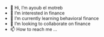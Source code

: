 - 👋 Hi, I’m ayoub el motreb
- 👀 I’m interested in finance
- 🌱 I’m currently learning behavioral finance 
- 💞️ I’m looking to collaborate on finance
- 📫 How to reach me ...

<!---
MTB19/MTB19 is a ✨ special ✨ repository because its `README.md` (this file) appears on your GitHub profile.
You can click the Preview link to take a look at your changes.
--->
